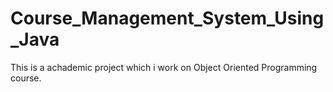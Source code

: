 # Course_Management_System_Using_Java
This is a achademic project which i work on Object Oriented Programming course.
